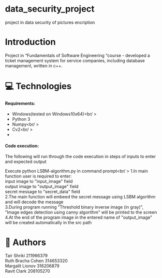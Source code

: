 # data_security_project
project in data security of pictures encription 
# Introduction
Project in “Fundamentals of Software Engineering “course - developed a ticket management system for service companies, including database management, written in c++.
# 💻 Technologies 

#### Requirements: <br />
  * Windows(tested on Windows10x64)<br/ >
  * Python 3<br />
  * Numpy<br/ >
  * Cv2<br/ >
  *
#### Code execution: <br /> 
The following will run through the code execution in steps of inputs to enter and expected output

Execute python LSBM-algorithm.py in command prompt<br/ >
1.In main function user is required to enter:<br />
    input image to "input_image" field<br />
    output image to "output_image" field<br />
    secret message to "secret_data" field<br />
2.The main function will embeed the secret message using LSBM algorithm and will decode the message<br />
3.During program running "Threshold binary inverse image (in gray)", "Image edges detection using canny algorithm"
will be printed to the screen<br />
4.At the end of the program image in the entered name of "output_image" will be created automatically in the src path<br />

# 📗 Authors
Tair Shriki 211966379<br />
Ruth Bracha Cohen 314653320<br />
Margalit Lionov 316206879<br />
Ravit Clark 208105270<br />

